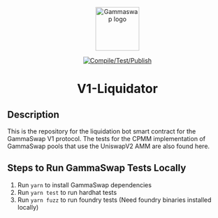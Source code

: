<p align="center">
    <a href="https://gammaswap.com" target="_blank" rel="noopener noreferrer">
        <img width="100" src="https://app.gammaswap.com/logo.svg" alt="Gammaswap logo">
    </a>
</p>

<p align="center">
  <a href="https://github.com/gammaswap/v1-liquidator/actions/workflows/main.yml">
    <img src="https://github.com/gammaswap/v1-liquidator/actions/workflows/main.yml/badge.svg?branch=main" alt="Compile/Test/Publish">
  </a>
</p>

<h1 align="center">V1-Liquidator</h1>

## Description
This is the repository for the liquidation bot smart contract for the GammaSwap V1 protocol. The tests for the
CPMM implementation of GammaSwap pools that use the UniswapV2 AMM are also found here.

## Steps to Run GammaSwap Tests Locally

1. Run `yarn` to install GammaSwap dependencies
2. Run `yarn test` to run hardhat tests
3. Run `yarn fuzz` to run foundry tests (Need foundry binaries installed locally)
